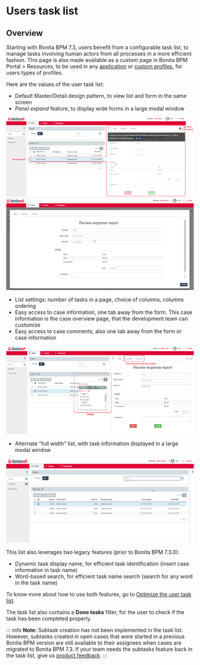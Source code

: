 # Users task list

## Overview

Starting with Bonita BPM 7.3, users benefit from a configurable task list, to manage tasks involving human actors from all processes in a more efficient fashion.
This page is also made available as a custom page in Bonita BPM Portal > Resources, to be used in any [application](applications.md) or [custom profiles](custom-profiles.md), for users types of profiles.

Here are the values of the user task list:

- Default Master/Detail design pattern, to view list and form in the same screen
- _Panel expand_ feature, to display wide forms in a large modal window

![Tasklist elements](images/tasklist-elements.png)
![Form in modal](images/tasklist-popup.png)

- List settings: number of tasks in a page, choice of columns, columns ordering
- Easy access to case information, one tab away from the form. This case information is the case overview page, that the development team can customize
- Easy access to case comments, also one tab away from the form or case information

![Settings](images/tasklist-settings-and-tabs.png)

- Alternate "full width" list, with task information displayed in a large modal window

![Full-width table](images/tasklist-fullpage.png)

This list also leverages two legacy features (prior to Bonita BPM 7.3.0):
- Dynamic task display name, for efficient task identification (insert case information in task name)
- Word-based search, for efficient task name search (search for any word in the task name)

To know more about how to use both features, go to [Optimize the user task list](optimize-user-tasklist.md).

The task list also contains a **Done tasks** filter, for the user to check if the task has been completed properly.

::: info
**Note:** Subtask creation has not been implemented in the task list. However, subtasks created in open cases that were started in a previous Bonita BPM version are still available to their assignees when cases are migrated to Bonita BPM 7.3.
If your team needs the subtasks feature back in the task list, give us [product feedback](http://www.bonitasoft.com/contact-us).
:::
